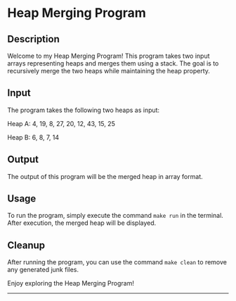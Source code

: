 # Heap Merging Program

## Description

Welcome to my Heap Merging Program! This program takes two input arrays representing heaps and merges them using a stack. The goal is to recursively merge the two heaps while maintaining the heap property.

## Input

The program takes the following two heaps as input:

Heap A: 4, 19, 8, 27, 20, 12, 43, 15, 25

Heap B: 6, 8, 7, 14

## Output

The output of this program will be the merged heap in array format.

## Usage

To run the program, simply execute the command `make run` in the terminal. After execution, the merged heap will be displayed.

## Cleanup

After running the program, you can use the command `make clean` to remove any generated junk files.

Enjoy exploring the Heap Merging Program!

---